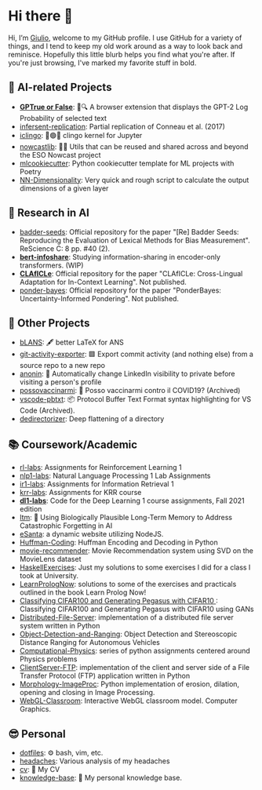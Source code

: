 # Hi there 👋

Hi, I’m [Giulio](https://www.giuliostarace.com), welcome to my GitHub profile. I
use GitHub for a variety of things, and I tend to keep my old work around as a
way to look back and reminisce. Hopefully this little blurb helps you find what
you're after. If you're just browsing, I've marked my favorite stuff in bold.

## 🤖 AI-related Projects

- [**GPTrue or False**](https://github.com/thesofakillers/GPTrue-or-False): 📝🔍
  A browser extension that displays the GPT-2 Log Probability of selected text
- [infersent-replication](https://github.com/thesofakillers/infersent-replication):
  Partial replication of Conneau et al. (2017)
- [iclingo](https://github.com/thesofakillers/iclingo): 🔴🟢🔵 clingo kernel for
  Jupyter
- [nowcastlib](https://github.com/thesofakillers/nowcastlib): 🧙🔧 Utils that
  can be reused and shared across and beyond the ESO Nowcast project
- [mlcookiecutter](https://github.com/thesofakillers/mlcookiecutter): Python
  cookiecutter template for ML projects with Poetry
- [NN-Dimensionality](https://github.com/thesofakillers/NN-Dimensionality): Very
  quick and rough script to calculate the output dimensions of a given layer

## 🔬 Research in AI

- [badder-seeds](https://github.com/thesofakillers/badder-seeds): Official
  repository for the paper "[Re] Badder Seeds: Reproducing the Evaluation of
  Lexical Methods for Bias Measurement". ReScience C: 8 pp. #40 (2).
- [**bert-infoshare**](https://github.com/thesofakillers/bert-infoshare):
  Studying information-sharing in encoder-only transformers. (WIP)
- [**CLAfICLe**](https://github.com/thesofakillers/CLAfICLe): Official
  repository for the paper "CLAfICLe: Cross-Lingual Adaptation for In-Context
  Learning". Not published.
- [ponder-bayes](https://github.com/thesofakillers/ponder-bayes): Official
  repository for the paper "PonderBayes: Uncertainty-Informed Pondering". Not
  published.

## 🎯 Other Projects

- [bLANS](https://github.com/thesofakillers/bLANS): 🖋 better LaTeX for ANS
- [git-activity-exporter](https://github.com/thesofakillers/git-activity-exporter):
  🟩 Export commit activity (and nothing else) from a source repo to a new repo
- [anonin](https://github.com/thesofakillers/anonin): 👤 Automatically change
  LinkedIn visibility to private before visiting a person's profile
- [possovaccinarmi](https://github.com/thesofakillers/possovaccinarmi): 💉 Posso
  vaccinarmi contro il COVID19? (Archived)
- [vscode-pbtxt](https://github.com/thesofakillers/vscode-pbtxt): 📦 Protocol
  Buffer Text Format syntax highlighting for VS Code (Archived).
- [dedirectorizer](https://github.com/thesofakillers/dedirectorizer): Deep
  flattening of a directory

## 📚 Coursework/Academic

- [rl-labs](https://github.com/thesofakillers/rl-labs): Assignments for
  Reinforcement Learning 1
- [nlp1-labs](https://github.com/thesofakillers/nlp1-labs): Natural Language
  Processing 1 Lab Assignments
- [ir1-labs](https://github.com/thesofakillers/ir1-labs): Assignments for
  Information Retrieval 1
- [krr-labs](https://github.com/thesofakillers/krr-labs): Assignments for KRR
  course
- [**dl1-labs**](https://github.com/thesofakillers/dl1-labs): Code for the Deep
  Learning 1 course assignments, Fall 2021 edition
- [ltm](https://github.com/thesofakillers/ltm): 🧠 Using Biologically Plausible
  Long-Term Memory to Address Catastrophic Forgetting in AI
- [eSanta](https://github.com/thesofakillers/eSanta): a dynamic website
  utilizing NodeJS.
- [Huffman-Coding](https://github.com/thesofakillers/Huffman-Coding): Huffman
  Encoding and Decoding in Python
- [movie-recommender](https://github.com/thesofakillers/movie-recommender):
  Movie Recommendation system using SVD on the MovieLens dataset
- [HaskellExercises](https://github.com/thesofakillers/Haskell-exercises): Just
  my solutions to some exercises I did for a class I took at University.
- [LearnPrologNow](https://github.com/thesofakillers/LearnPrologNow): solutions
  to some of the exercises and practicals outlined in the book Learn Prolog Now!
- [Classifying CIFAR100 and Generating Pegasus with CIFAR10 ](https://github.com/thesofakillers/ML_Classifier-Pegasus-Generator):
  Classifying CIFAR100 and Generating Pegasus with CIFAR10 using GANs
- [Distributed-File-Server](https://github.com/thesofakillers/Distributed-File-Server):
  implementation of a distributed file server system written in Python
- [Object-Detection-and-Ranging](https://github.com/thesofakillers/Object-Detection-and-Ranging):
  Object Detection and Stereoscopic Distance Ranging for Autonomous Vehicles
- [Computational-Physics](https://github.com/thesofakillers/Computational-Physics):
  series of python assignments centered around Physics problems
- [ClientServer-FTP](https://github.com/thesofakillers/ClientServer-FTP):
  implementation of the client and server side of a File Transfer Protocol (FTP)
  application written in Python
- [Morphology-ImageProc](https://github.com/thesofakillers/Morpholology-ImageProc):
  Python implementation of erosion, dilation, opening and closing in Image
  Processing.
- [WebGL-Classroom](https://github.com/thesofakillers/WebGL-Classroom):
  Interactive WebGL classroom model. Computer Graphics.

## 😎 Personal

- [dotfiles](https://github.com/thesofakillers/dotfiles): ⚙️ bash, vim, etc.
- [headaches](https://github.com/thesofakillers/headaches): Various analysis of
  my headaches
- [cv](https://github.com/thesofakillers/cv): 📄 My CV
- [knowledge-base](https://github.com/thesofakillers/knowledge-base): 🧠 My
  personal knowledge base.

